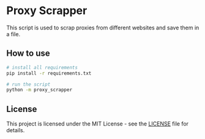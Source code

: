 # Proxy Scrapper

This script is used to scrap proxies from different websites and save them in a file.

## How to use

```bash
# install all requirements
pip install -r requirements.txt

# run the script
python -m proxy_scrapper
```

## License

This project is licensed under the MIT License - see the [LICENSE](LICENSE) file for details.
